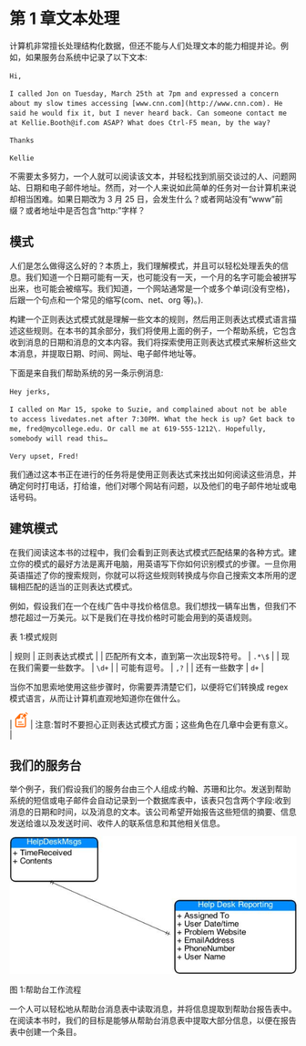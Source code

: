 # 第 1 章文本处理

计算机非常擅长处理结构化数据，但还不能与人们处理文本的能力相提并论。例如，如果服务台系统中记录了以下文本:

`Hi,`

`I called Jon on Tuesday, March 25th at 7pm and expressed a concern about my slow times accessing [www.cnn.com](http://www.cnn.com). He said he would fix it, but I never heard back. Can someone contact me at Kellie.Booth@if.com ASAP? What does Ctrl-F5 mean, by the way?`

`Thanks`

`Kellie`

不需要太多努力，一个人就可以阅读该文本，并轻松找到凯丽交谈过的人、问题网站、日期和电子邮件地址。然而，对一个人来说如此简单的任务对一台计算机来说却相当困难。如果日期改为 3 月 25 日，会发生什么？或者网站没有“www”前缀？或者地址中是否包含“http:”字样？

## 模式

人们是怎么做得这么好的？本质上，我们理解模式，并且可以轻松处理丢失的信息。我们知道一个日期可能有一天，也可能没有一天，一个月的名字可能会被拼写出来，也可能会被缩写。我们知道，一个网站通常是一个或多个单词(没有空格)，后跟一个句点和一个常见的缩写(com、net、org 等)。).

构建一个正则表达式模式就是理解一些文本的规则，然后用正则表达式模式语言描述这些规则。在本书的其余部分，我们将使用上面的例子，一个帮助系统，它包含收到消息的日期和消息的文本内容。我们将探索使用正则表达式模式来解析这些文本消息，并提取日期、时间、网址、电子邮件地址等。

下面是来自我们帮助系统的另一条示例消息:

`Hey jerks,`

`I called on Mar 15, spoke to Suzie, and complained about not be able to access livedates.net after 7:30PM. What the heck is up? Get back to me, fred@mycollege.edu. Or call me at 619-555-1212\. Hopefully, somebody will read this…`

`Very upset, Fred!`

我们通过这本书正在进行的任务将是使用正则表达式来找出如何阅读这些消息，并确定何时打电话，打给谁，他们对哪个网站有问题，以及他们的电子邮件地址或电话号码。

## 建筑模式

在我们阅读这本书的过程中，我们会看到正则表达式模式匹配结果的各种方式。建立你的模式的最好方法是离开电脑，用英语写下你如何识别模式的步骤。一旦你用英语描述了你的搜索规则，你就可以将这些规则转换成与你自己搜索文本所用的逻辑相匹配的适当的正则表达式模式。

例如，假设我们在一个在线广告中寻找价格信息。我们想找一辆车出售，但我们不想花超过一万美元。以下是我们在寻找价格时可能会用到的英语规则。

表 1:模式规则

| 规则 | 正则表达式模式 |
| 匹配所有文本，直到第一次出现$符号。 | `.*\$` |
| 现在我们需要一些数字。 | `\d+` |
| 可能有逗号。 | `,?` |
| 还有一些数字 | `d+` |

当你不加思索地使用这些步骤时，你需要弄清楚它们，以便将它们转换成 regex 模式语言，从而让计算机直观地知道你在做什么。

| ![](img/note.png) | 注意:暂时不要担心正则表达式模式方面；这些角色在几章中会更有意义。 |

## 我们的服务台

举个例子，我们假设我们的服务台由三个人组成:约翰、苏珊和比尔。发送到帮助系统的短信或电子邮件会自动记录到一个数据库表中，该表只包含两个字段:收到消息的日期和时间，以及消息的文本。该公司希望开始报告这些短信的摘要、信息发送给谁以及发送时间、收件人的联系信息和其他相关信息。

![](img/image004.jpg)

图 1:帮助台工作流程

一个人可以轻松地从帮助台消息表中读取消息，并将信息提取到帮助台报告表中。在阅读本书时，我们的目标是能够从帮助台消息表中提取大部分信息，以便在报告表中创建一个条目。